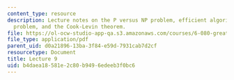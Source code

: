 ```yaml
---
content_type: resource
description: Lecture notes on the P versus NP problem, efficient algorithms, the theorem
  problem, and the Cook-Levin theorem.
file: https://ol-ocw-studio-app-qa.s3.amazonaws.com/courses/6-080-great-ideas-in-theoretical-computer-science-spring-2008/b4daea18581e2c80b9496edeeb3f0bc6_lec9.pdf
file_type: application/pdf
parent_uid: d0a21896-13ba-3f84-e59d-7931cab7d2cf
resourcetype: Document
title: Lecture 9
uid: b4daea18-581e-2c80-b949-6edeeb3f0bc6
---
```

